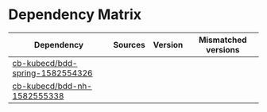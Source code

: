 # Dependency Matrix

Dependency | Sources | Version | Mismatched versions
---------- | ------- | ------- | -------------------
[cb-kubecd/bdd-spring-1582554326](https://github.com/cb-kubecd/bdd-spring-1582554326.git) |  | []() | 
[cb-kubecd/bdd-nh-1582555338](https://github.com/cb-kubecd/bdd-nh-1582555338.git) |  | []() | 
